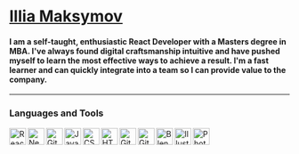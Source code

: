 # [Illia Maksymov](https://maksymov.me/)

#### I am a self-taught, enthusiastic React Developer with a Masters degree in MBA. I've always found digital craftsmanship intuitive and have pushed myself to learn the most effective ways to achieve a result. I'm a fast learner and can quickly integrate into a team so I can provide value to the company.

---

### Languages and Tools

<img align="left" alt="React" width="30px" src="https://cdn.jsdelivr.net/gh/devicons/devicon/icons/react/react-original.svg" />
<img align="left" alt="NextJS" width="30px" src="https://cdn.jsdelivr.net/gh/devicons/devicon/icons/nextjs/nextjs-line.svg" />
<img align="left" alt="GitHub" width="30px" src="https://cdn.jsdelivr.net/gh/devicons/devicon/icons/tailwindcss/tailwindcss-plain.svg" />
<img align="left" alt="JavaScript" width="30px" src="https://cdn.jsdelivr.net/gh/devicons/devicon/icons/javascript/javascript-plain.svg" />
<img align="left" alt="CSS" width="30px" src="https://cdn.jsdelivr.net/gh/devicons/devicon/icons/css3/css3-plain.svg" />
<img align="left" alt="HTML" width="30px" src="https://cdn.jsdelivr.net/gh/devicons/devicon/icons/html5/html5-plain.svg" />
<img align="left" alt="Git" width="30px" src="https://cdn.jsdelivr.net/gh/devicons/devicon/icons/git/git-original.svg" />
<img align="left" alt="GitHub" width="30px" src="https://cdn.jsdelivr.net/gh/devicons/devicon/icons/github/github-original.svg" />
<img align="left" alt="Blender" width="30px" src="https://cdn.jsdelivr.net/gh/devicons/devicon/icons/blender/blender-original.svg" />
<img align="left" alt="Illustrator" width="30px" src="https://cdn.jsdelivr.net/gh/devicons/devicon/icons/illustrator/illustrator-line.svg" />
<img align="left" alt="Photoshop" width="30px" src="https://cdn.jsdelivr.net/gh/devicons/devicon/icons/photoshop/photoshop-line.svg" />
